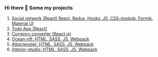 ### Hi there 👋 Some my projects
1. [Social network (React)  React, Redux, Hooks, JS, CSS-module, Formik, Material UI](https://github.com/Shvarts91/react-project "Social network (React)  React, Redux, Hooks, JS, CSS-module, Formik, Material UI")
2. [Todo App (React) ](https://majestic-empanada-50fcdf.netlify.app "Todo App (React) ")
3. [Currency converter (React.js)](http://https://incomparable-dasik-29ed5d.netlify.app/ "Currency converter (React.js)")
4. [Ocean-nft:  HTML, SASS,  JS, Webpack](https://shvarts91.github.io/finished-projects/ocean-nft/home.html "Ocean-nft:  HTML, SASS,  JS, Webpack")
5. [Attorneyster:  HTML, SASS, JS, Webpack](https://shvarts91.github.io/finished-projects/Attorneyster/home.html "Attorneyster:  HTML, SASS, JS, Webpack")
6. [Interior-studio: HTML, SASS, JS, Webpack](https://shvarts91.github.io/finished-projects/interior-studio/home.html "Interior-studio: HTML, SASS, JS, Webpack")
